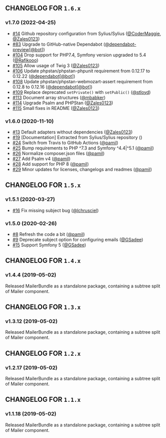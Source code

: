 ## CHANGELOG FOR `1.6.x`

### v1.7.0 (2022-04-25)

- [#14](https://github.com/Sylius/SyliusMailerBundle/issues/14) Github repository configuration from Sylius/Sylius ([@CoderMaggie](https://github.com/CoderMaggie), [@Zales0123](https://github.com/Zales0123))
- [#83](https://github.com/Sylius/SyliusMailerBundle/issues/83) Upgrade to GitHub-native Dependabot ([@dependabot-preview](https://github.com/dependabot-preview)[[@bot](https://github.com/bot)])
- [#104](https://github.com/Sylius/SyliusMailerBundle/issues/104) Drop support for PHP7.4, Symfony version upgraded to 5.4 ([@Rafikooo](https://github.com/Rafikooo))
- [#105](https://github.com/Sylius/SyliusMailerBundle/issues/105) Allow usage of Twig 3 ([@Zales0123](https://github.com/Zales0123))
- [#106](https://github.com/Sylius/SyliusMailerBundle/issues/106) Update phpstan/phpstan-phpunit requirement from 0.12.17 to 0.12.22 ([@dependabot](https://github.com/dependabot)[[@bot](https://github.com/bot)])
- [#108](https://github.com/Sylius/SyliusMailerBundle/issues/108) Update phpstan/phpstan-webmozart-assert requirement from 0.12.8 to 0.12.16 ([@dependabot](https://github.com/dependabot)[[@bot](https://github.com/bot)])
- [#109](https://github.com/Sylius/SyliusMailerBundle/issues/109) Replace deprecated `setPrivate()` with `setPublic()` ([@stloyd](https://github.com/stloyd))
- [#113](https://github.com/Sylius/SyliusMailerBundle/issues/113) Document array structures ([@mbabker](https://github.com/mbabker))
- [#114](https://github.com/Sylius/SyliusMailerBundle/issues/114) Upgrade Psalm and PHPStan ([@Zales0123](https://github.com/Zales0123))
- [#115](https://github.com/Sylius/SyliusMailerBundle/issues/115) Small fixes in README ([@Zales0123](https://github.com/Zales0123))

### v1.6.0 (2020-11-10)

- [#13](https://github.com/Sylius/SyliusMailerBundle/issues/13) Default adapters without dependencies ([@Zales0123](https://github.com/Zales0123))
- [#19](https://github.com/Sylius/SyliusMailerBundle/issues/19) [Documentation] Extracted from Sylius/Sylius repository ()
- [#24](https://github.com/Sylius/SyliusMailerBundle/issues/24) Switch from Travis to GitHub Actions ([@pamil](https://github.com/pamil))
- [#25](https://github.com/Sylius/SyliusMailerBundle/issues/25) Bump requirements to PHP ^7.3 and Symfony ^4.4|^5.1 ([@pamil](https://github.com/pamil))
- [#26](https://github.com/Sylius/SyliusMailerBundle/issues/26) Normalize composer.json files ([@pamil](https://github.com/pamil))
- [#27](https://github.com/Sylius/SyliusMailerBundle/issues/27) Add Psalm v4 ([@pamil](https://github.com/pamil))
- [#28](https://github.com/Sylius/SyliusMailerBundle/issues/28) Add support for PHP 8 ([@pamil](https://github.com/pamil))
- [#29](https://github.com/Sylius/SyliusMailerBundle/issues/29) Minor updates for licenses, changelogs and readmes ([@pamil](https://github.com/pamil))

## CHANGELOG FOR `1.5.x`

### v1.5.1 (2020-03-27)

- [#16](https://github.com/Sylius/SyliusMailerBundle/issues/16) Fix missing subject bug ([@lchrusciel](https://github.com/lchrusciel))

### v1.5.0 (2020-02-26)

- [#8](https://github.com/Sylius/SyliusMailerBundle/issues/8) Refresh the code a bit ([@pamil](https://github.com/pamil))
- [#9](https://github.com/Sylius/SyliusMailerBundle/issues/9) Deprecate subject option for configuring emails ([@GSadee](https://github.com/GSadee))
- [#15](https://github.com/Sylius/SyliusMailerBundle/issues/15) Support Symfony 5 ([@GSadee](https://github.com/GSadee))

## CHANGELOG FOR `1.4.x`

### v1.4.4 (2019-05-02)

Released MailerBundle as a standalone package, containing a subtree split of Mailer component.

## CHANGELOG FOR `1.3.x`

### v1.3.12 (2019-05-02)

Released MailerBundle as a standalone package, containing a subtree split of Mailer component.

## CHANGELOG FOR `1.2.x`

### v1.2.17 (2019-05-02)

Released MailerBundle as a standalone package, containing a subtree split of Mailer component.

## CHANGELOG FOR `1.1.x`

### v1.1.18 (2019-05-02)

Released MailerBundle as a standalone package, containing a subtree split of Mailer component.
